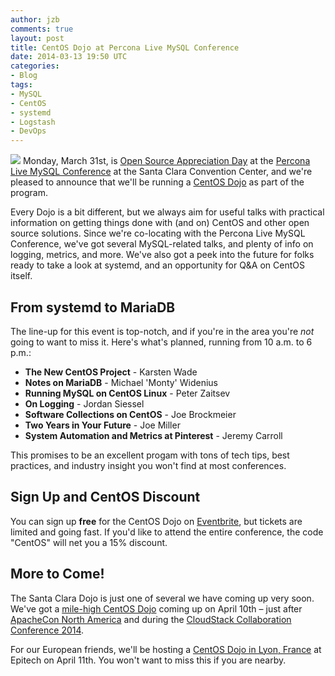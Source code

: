 ```yaml
---
author: jzb
comments: true
layout: post
title: CentOS Dojo at Percona Live MySQL Conference
date: 2014-03-13 19:50 UTC
categories:
- Blog
tags:
- MySQL
- CentOS 
- systemd
- Logstash
- DevOps
---
```


<img src="http://community.redhat.com/images/blog/CentOS_200x.png"> Monday, March 31st, is [Open Source Appreciation Day](http://www.percona.com/live/mysql-conference-2014/program/open-source-appreciation-day) at the [Percona Live MySQL Conference](http://www.percona.com/live/mysql-conference-2014/program/open-source-appreciation-day) at the Santa Clara Convention Center, and we're pleased to announce that we'll be running a [CentOS Dojo](http://wiki.centos.org/Events/Dojo/SantaClara2014) as part of the program.

Every Dojo is a bit different, but we always aim for useful talks with practical information on getting things done with (and on) CentOS and other open source solutions. Since we're co-locating with the Percona Live MySQL Conference, we've got several MySQL-related talks, and plenty of info on logging, metrics, and more. We've also got a peek into the future for folks ready to take a look at systemd, and an opportunity for Q&A on CentOS itself. 

## From systemd to MariaDB

The line-up for this event is top-notch, and if you're in the area you're *not* going to want to miss it. Here's what's planned, running from 10 a.m. to 6 p.m.:

 * **The New CentOS Project** - Karsten Wade 
 * **Notes on MariaDB** - Michael 'Monty' Widenius 
 * **Running MySQL on CentOS Linux** - Peter Zaitsev
 * **On Logging** - Jordan Siessel 
 * **Software Collections on CentOS** - Joe Brockmeier
 * **Two Years in Your Future** - Joe Miller
 * **System Automation and Metrics at Pinterest** - Jeremy Carroll

This promises to be an excellent progam with tons of tech tips, best practices, and industry insight you won't find at most conferences. 

## Sign Up and CentOS Discount

You can sign up **free** for the CentOS Dojo on [Eventbrite](http://www.eventbrite.com/e/percona-live-mysql-conference-and-expo-santa-clara-april-1-4-2014-tickets-8111067421), but tickets are limited and going fast. If you'd like to attend the entire conference, the code "CentOS" will net you a 15% discount. 

## More to Come!

The Santa Clara Dojo is just one of several we have coming up very soon. We've got a [mile-high CentOS Dojo](http://wiki.centos.org/Events/Dojo/Denver2014) coming up on April 10th &ndash; just after [ApacheCon North America](http://na.apachecon.com/) and during the [CloudStack Collaboration Conference 2014](http://events.linuxfoundation.org/events/cloudstack-collaboration-conference-north-america). 

For our European friends, we'll be hosting a [CentOS Dojo in Lyon, France](http://wiki.centos.org/Events/Dojo/Lyon2014) at Epitech on April 11th. You won't want to miss this if you are nearby.
